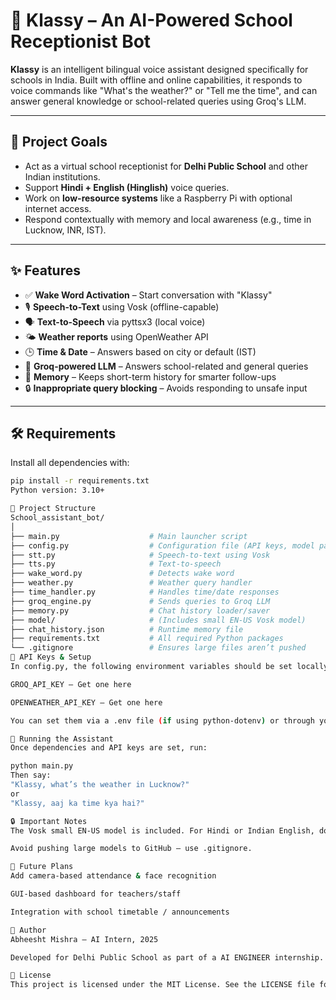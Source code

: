 # 🧠 Klassy – An AI-Powered School Receptionist Bot

**Klassy** is an intelligent bilingual voice assistant designed specifically for schools in India. Built with offline and online capabilities, it responds to voice commands like "What's the weather?" or "Tell me the time", and can answer general knowledge or school-related queries using Groq's LLM.

---

## 🎯 Project Goals

- Act as a virtual school receptionist for **Delhi Public School** and other Indian institutions.
- Support **Hindi + English (Hinglish)** voice queries.
- Work on **low-resource systems** like a Raspberry Pi with optional internet access.
- Respond contextually with memory and local awareness (e.g., time in Lucknow, INR, IST).

---

## ✨ Features

- ✅ **Wake Word Activation** – Start conversation with "Klassy"
- 🎙️ **Speech-to-Text** using Vosk (offline-capable)
- 🗣️ **Text-to-Speech** via pyttsx3 (local voice)
- 🌤️ **Weather reports** using OpenWeather API
- 🕒 **Time & Date** – Answers based on city or default (IST)
- 💬 **Groq-powered LLM** – Answers school-related and general queries
- 🧠 **Memory** – Keeps short-term history for smarter follow-ups
- 🔒 **Inappropriate query blocking** – Avoids responding to unsafe input

---

## 🛠️ Requirements

Install all dependencies with:

```bash
pip install -r requirements.txt
Python version: 3.10+

📁 Project Structure
School_assistant_bot/
│
├── main.py                    # Main launcher script
├── config.py                  # Configuration file (API keys, model paths)
├── stt.py                     # Speech-to-text using Vosk
├── tts.py                     # Text-to-speech
├── wake_word.py               # Detects wake word
├── weather.py                 # Weather query handler
├── time_handler.py            # Handles time/date responses
├── groq_engine.py             # Sends queries to Groq LLM
├── memory.py                  # Chat history loader/saver
├── model/                     # (Includes small EN-US Vosk model)
├── chat_history.json          # Runtime memory file
├── requirements.txt           # All required Python packages
└── .gitignore                 # Ensures large files aren’t pushed
🔑 API Keys & Setup
In config.py, the following environment variables should be set locally:

GROQ_API_KEY – Get one here

OPENWEATHER_API_KEY – Get one here

You can set them via a .env file (if using python-dotenv) or through your system environment variables.

🚀 Running the Assistant
Once dependencies and API keys are set, run:

python main.py
Then say:
"Klassy, what’s the weather in Lucknow?"
or
"Klassy, aaj ka time kya hai?"

🔒 Important Notes
The Vosk small EN-US model is included. For Hindi or Indian English, download larger Vosk models.

Avoid pushing large models to GitHub — use .gitignore.

🤖 Future Plans
Add camera-based attendance & face recognition

GUI-based dashboard for teachers/staff

Integration with school timetable / announcements

📍 Author
Abheesht Mishra – AI Intern, 2025

Developed for Delhi Public School as part of a AI ENGINEER internship.

📄 License
This project is licensed under the MIT License. See the LICENSE file for details.


